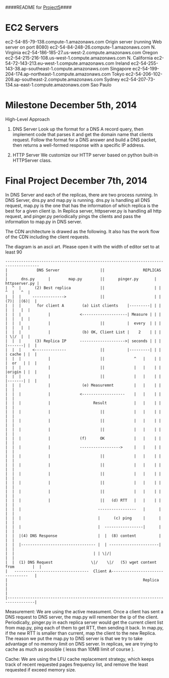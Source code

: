 ####README for [Project5](http://david.choffnes.com/classes/cs4700fa14/project5.php)####

EC2 Servers
===========
ec2-54-85-79-138.compute-1.amazonaws.com   Origin server (running Web server on port 8080)
ec2-54-84-248-26.compute-1.amazonaws.com    N. Virginia
ec2-54-186-185-27.us-west-2.compute.amazonaws.com   Oregon
ec2-54-215-216-108.us-west-1.compute.amazonaws.com  N. California
ec2-54-72-143-213.eu-west-1.compute.amazonaws.com   Ireland
ec2-54-255-143-38.ap-southeast-1.compute.amazonaws.com  Singapore
ec2-54-199-204-174.ap-northeast-1.compute.amazonaws.com Tokyo
ec2-54-206-102-208.ap-southeast-2.compute.amazonaws.com Sydney
ec2-54-207-73-134.sa-east-1.compute.amazonaws.com   Sao Paulo

Milestone December 5th, 2014
=======================
High-Level Approach
1. DNS Server
Look up the format for a DNS A record query, then implement code that parses it and get the domain name that clients request. Follow the format for a DNS answer and build a DNS packet, then returns a well-formed response with a specific IP address.

2. HTTP Server
We customize our HTTP server based on python built-in HTTPServer class.

Final Project December 7th, 2014
==============================

In DNS Server and each of the replicas, there are two process running. In DNS Server,
dns.py and map.py is running. dns.py is handling all DNS request, map.py is the one
that has the information of which replica is the best for a given client ip. In 
Replica server, httpserver.py is handling all http request, and pinger.py periodically
pings the clients and pass the information to map.py in DNS server.

The CDN architecture is drawed as the following. It also has the work flow of the CDN
including the client requests.

The diagram is an ascii art. Please open it with the width of editor set to at least 90

	-------------------------------------------------------------------------------------
	|             DNS Server                  ||                 REPLICAS              |
	|      dns.py      |        map.py        ||      pinger.py       |  httpserver.py |
	|  ^  |      (2) Best replica             ||                      | |    ^  |   ^  |
	|  |  |     -------------->               ||                      | | (7)|  |(6)|  |
	|  |  |       for client A        (a) List clients    |---------| | |    |  |   |  |
	|  |  |            |             <--------------------| Measure | | |    |  |   |  |
	|  |  |            |                      ||          |  every  | | |    |  |   |  |
	|  |  |            |              (b) OK, Client List |    2    | | |    | \|/  |  |
	|  |  |      (3) Replica IP      -------------------->| seconds | | | |-------| |  |
	|  |  |     <--------------               ||          |---------| | | | cache | |  |
	|  |  |            |                      ||             ^   |    | | |  or   | |  |
	|  |  |            |                      ||             |   |    | | |origin | |  |
	|  |  |            |                      ||             |   |    | | |-------| |  |
	|  |  |            |              (e) Measuremnt         |   |    | |           |  |
	|  |  |            |             <-------------------    |   |    | |           |  |
	|  |  |            |                   Result            |   |    | |           |  |
	|  |  |            |                      ||             |   |    | |           |  |
	|  |  |            |                      ||             |   |    | |           |  |
	|  |  |            |                      ||             |   |    | |           |  |
	|  |  |            |             (f)      OK             |   |    | |           |  |
	|  |  |            |             ------------------>     |   |    | |           |  |
	|  |  |            |                      ||             |   |    | |           |  |
	|  |  |            |                      ||             |   |    | |           |  |
	|  |  |            |                      ||             |   |    | |           |  |
	|  |  |            |                      ||             |   |    | |           |  |
	|  |  |            |                      ||             |   |    | |           |  |
	|  |  |            |                      ||   (d) RTT   |   |    | |           |  |
	|  |  |                                  -----------------   |      |           |  | 
	|  |  |                                  |      (c) ping     |      |           |  | 
	|  |  |                                  |  -----------------|      |           |  | 
	|  |  |(4) DNS Response                  |  |  (8) content          |           |  | 
	|  |  |--------------------------------- |  | ----------------------|           |  |  
	|  |                                   | | \|/|                                 |  |
	|  |  (1) DNS Request                 \|/    \|/   (5) wget content from        |  | 
	|   ---------------------------------  Client A---------------------------------   |
	|                                                            Replica               |
	|                                                                                  |
	|----------------------------------------------------------------------------------|


Measurement:
We are using the active measument. Once a client has sent a DNS request to DNS server,
 the map.py will remember the ip of the client. Periodically, pinger.py in each 
replica server would get the current client list from map.py, ping each of them to 
get RTT, then sending it back. In map.py, if the new RTT is smaller than current,
 map the client to the new Replica. The reason we put the map.py to DNS server is
that we try to take advantage of no memory limit on DNS server. In replicas, we are
trying to cache as much as possible ( lesss than 10MB limit of course ).

Cache:
We are using the LFU cache replacement strategy, which keeps track of recent requested pages frequency list, and remove the least requested if exceed memory size.  


